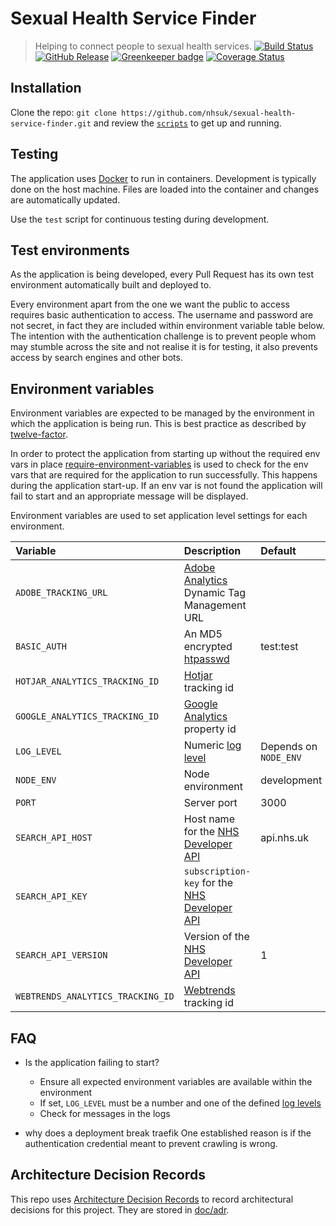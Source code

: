 # Sexual Health Service Finder 
> Helping to connect people to sexual health services.
[![Build Status](https://dev.azure.com/nhsuk/nhsuk.sexual-health-finder/_apis/build/status/nhsuk.sexual-health-finder.rancher-frontend-CI?branchName=azdevops-sexual-health-finder)](https://dev.azure.com/nhsuk/nhsuk.sexual-health-finder/_build/latest?definitionId=58?branchName=azdevops-sexual-health-finder)
[![GitHub Release](https://img.shields.io/github/release/nhsuk/sexual-health-service-finder.svg)](https://github.com/nhsuk/sexual-health-service-finder/releases/latest/)
[![Greenkeeper badge](https://badges.greenkeeper.io/nhsuk/sexual-health-service-finder.svg)](https://greenkeeper.io/)
[![Coverage Status](https://coveralls.io/repos/github/nhsuk/sexual-health-service-finder/badge.svg?branch=master)](https://coveralls.io/github/nhsuk/sexual-health-service-finder?branch=master)

## Installation

Clone the repo: `git clone https://github.com/nhsuk/sexual-health-service-finder.git`
and review the [`scripts`](scripts) to get up and running.

## Testing

The application uses [Docker](https://www.docker.com/) to run in containers.
Development is typically done on the host machine. Files are loaded into the
container and changes are automatically updated.

Use the `test` script for continuous testing during development.

## Test environments

As the application is being developed, every Pull Request has its own test
environment automatically built and deployed to.

Every environment apart from the one we want the public to access requires
basic authentication to access. The username and password are not secret, in
fact they are included within environment variable table below.
The intention with the authentication challenge is to prevent people whom may
stumble across the site and not realise it is for testing, it also prevents
access by search engines and other bots.

## Environment variables

Environment variables are expected to be managed by the environment in which
the application is being run. This is best practice as described by
[twelve-factor](https://12factor.net/config).

In order to protect the application from starting up without the required
env vars in place
[require-environment-variables](https://www.npmjs.com/package/require-environment-variables)
is used to check for the env vars that are required for the application to run
successfully.
This happens during the application start-up. If an env var is not found the
application will fail to start and an appropriate message will be displayed.

Environment variables are used to set application level settings for each
environment.

| Variable                           | Description                                                                                                                                                | Default                   | Required   |
| :--------------------------------- | :--------------------------------------------------------------------------------------------------------------------------------------------------------- | :------------------------ | :--------- |
| `ADOBE_TRACKING_URL`               | [Adobe Analytics](https://www.adobe.com/analytics/adobe-analytics.html) Dynamic Tag Management URL                                                         |                           | No         |
| `BASIC_AUTH`                       | An MD5 encrypted [htpasswd](https://httpd.apache.org/docs/2.4/misc/password_encryptions.html)                                                              | test:test                 | No         |
| `HOTJAR_ANALYTICS_TRACKING_ID`     | [Hotjar](https://www.hotjar.com/) tracking id                                                                                                              |                           | No         |
| `GOOGLE_ANALYTICS_TRACKING_ID`     | [Google Analytics](https://www.google.co.uk/analytics) property id                                                                                         |                           | No         |
| `LOG_LEVEL`                        | Numeric [log level](https://github.com/trentm/node-bunyan#levels)                                                                                          | Depends on `NODE_ENV`     | No         |
| `NODE_ENV`                         | Node environment                                                                                                                                           | development               | Yes        |
| `PORT`                             | Server port                                                                                                                                                | 3000                      | Yes        |
| `SEARCH_API_HOST`                  | Host name for the [NHS Developer API](https://developer.api.nhs.uk/)                                                                                       | api.nhs.uk                | Yes        |
| `SEARCH_API_KEY`                   | `subscription-key` for the [NHS Developer API](https://developer.api.nhs.uk/)                                                                              |                           | Yes        |
| `SEARCH_API_VERSION`               | Version of the [NHS Developer API](https://developer.api.nhs.uk/)                                                                                          | 1                         | Yes        |
| `WEBTRENDS_ANALYTICS_TRACKING_ID`  | [Webtrends](https://www.webtrends.com/) tracking id                                                                                                        |                           | No         |

## FAQ

* Is the application failing to start?
  * Ensure all expected environment variables are available within the environment
  * If set, `LOG_LEVEL` must be a number and one of the defined [log levels](https://github.com/trentm/node-bunyan#levels)
  * Check for messages in the logs

* why does a deployment break traefik
  One established reason is if the authentication credential meant to prevent crawling is wrong.

## Architecture Decision Records

This repo uses
[Architecture Decision Records](http://thinkrelevance.com/blog/2011/11/15/documenting-architecture-decisions)
to record architectural decisions for this project.
They are stored in [doc/adr](doc/adr).
